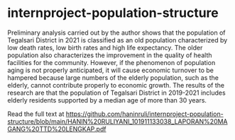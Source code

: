 # internproject-population-structure

Preliminary analysis carried out by the author shows that the population of Tegalsari District in 2021 is classified as an old population characterized by low death rates, low birth rates and high life expectancy. The older population also characterizes the improvement in the quality of health facilities for the community. However, if the phenomenon of population aging is not properly anticipated, it will cause economic turnover to be hampered because large numbers of the elderly population, such as the elderly, cannot contribute properly to economic growth. The results of the research are that the population of Tegalsari District in 2019-2021 includes elderly residents supported by a median age of more than 30 years.

Read the full text at https://github.com/haninruli/internproject-population-structure/blob/main/HANIN%20RULIYANI_101911133038_LAPORAN%20MAGANG%20TTD%20LENGKAP.pdf
